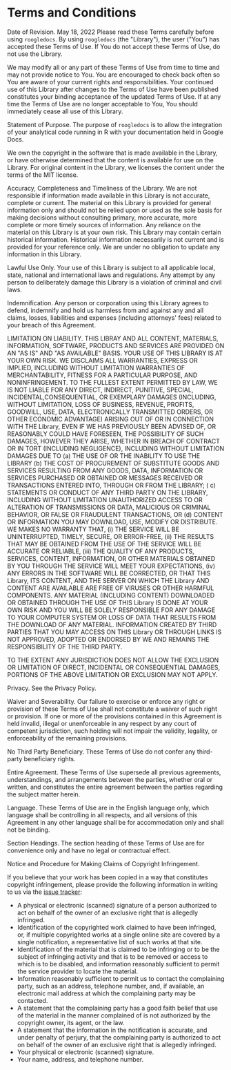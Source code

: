 # Terms and Conditions

Date of Revision. May 18, 2022
Please read these Terms carefully before using `roogledocs`. By using
`roogledocs` (the "Library"), the user ("You") has accepted these Terms of Use.
If You do not accept these Terms of Use, do not use the Library. 

We may modify all or any part of these Terms of Use from time to time and may
not provide notice to You. You are encouraged to check back often so You are
aware of your current rights and responsibilities. Your continued use of this
Library after changes to the Terms of Use have been published constitutes your
binding acceptance of the updated Terms of Use. If at any time the Terms of Use
are no longer acceptable to You, You should immediately cease all use of this
Library.

Statement of Purpose. The purpose of `roogledocs` is to allow the integration
of your analytical code running in R with your documentation held in Google Docs.

We own the copyright in the software that is made available in the Library, or
have otherwise determined that the content is available for use on the Library.
For original content in the Library, we licenses the content under the terms of
the MIT license.

Accuracy, Completeness and Timeliness of the Library. We are not responsible if
information made available in this Library is not accurate, complete or current.
The material on this Library is provided for general information only and should
not be relied upon or used as the sole basis for making decisions without
consulting primary, more accurate, more complete or more timely sources of
information. Any reliance on the material on this Library is at your own risk.
This Library may contain certain historical information. Historical information
necessarily is not current and is provided for your reference only. We are under
no obligation to update any information in this Library.

Lawful Use Only. Your use of this Library is subject to all applicable local,
state, national and international laws and regulations. Any attempt by any
person to deliberately damage this Library is a violation of criminal and civil
laws. 
 
Indemnification. Any person or corporation using this Library agrees to defend,
indemnify and hold us harmless from and against any and all claims, losses,
liabilities and expenses (including attorneys' fees) related to your breach of
this Agreement.
 
LIMITATION ON LIABILITY. THIS LIBRAY AND ALL CONTENT, MATERIALS, INFORMATION,
SOFTWARE, PRODUCTS AND SERVICES ARE PROVIDED ON AN "AS IS" AND "AS AVAILABLE"
BASIS. YOUR USE OF THIS LIBRARY IS AT YOUR OWN RISK. WE DISCLAIMS ALL
WARRANTIES, EXPRESS OR IMPLIED, INCLUDING WITHOUT LIMITATION WARRANTIES OF
MERCHANTABILITY, FITNESS FOR A PARTICULAR PURPOSE, AND NONINFRINGEMENT. TO THE
FULLEST EXTENT PERMITTED BY LAW, WE IS NOT LIABLE FOR ANY DIRECT, INDIRECT,
PUNITIVE, SPECIAL, INCIDENTAL,CONSEQUENTIAL, OR EXEMPLARY DAMAGES (INCLUDING,
WITHOUT LIMITATION, LOSS OF BUSINESS, REVENUE, PROFITS, GOODWILL, USE, DATA,
ELECTRONICALLY TRANSMITTED ORDERS, OR OTHER ECONOMIC ADVANTAGE) ARISING OUT OF
OR IN CONNECTION WITH THE Library, EVEN IF WE HAS PREVIOUSLY BEEN ADVISED OF, OR
REASONABLY COULD HAVE FORESEEN, THE POSSIBILITY OF SUCH DAMAGES, HOWEVER THEY
ARISE, WHETHER IN BREACH OF CONTRACT OR IN TORT (INCLUDING NEGLIGENCE),
INCLUDING WITHOUT LIMITATION DAMAGES DUE TO (a) THE USE OF OR THE INABILITY TO
USE THE LIBRARY (b) THE COST OF PROCUREMENT OF SUBSTITUTE GOODS AND SERVICES
RESULTING FROM ANY GOODS, DATA, INFORMATION OR SERVICES PURCHASED OR OBTAINED OR
MESSAGES RECEIVED OR TRANSACTIONS ENTERED INTO, THROUGH OR FROM THE LIBRARY; (
c) STATEMENTS OR CONDUCT OF ANY THIRD PARTY ON THE LIBRARY, INCLUDING WITHOUT
LIMITATION UNAUTHORIZED ACCESS TO OR ALTERATION OF TRANSMISSIONS OR DATA,
MALICIOUS OR CRIMINAL BEHAVIOR, OR FALSE OR FRAUDULENT TRANSACTIONS, OR (d)
CONTENT OR INFORMATION YOU MAY DOWNLOAD, USE, MODIFY OR DISTRIBUTE. WE MAKES NO
WARRANTY THAT, (i) THE SERVICE WILL BE UNINTERRUPTED, TIMELY, SECURE, OR
ERROR-FREE, (ii) THE RESULTS THAT MAY BE OBTAINED FROM THE USE OF THE SERVICE
WILL BE ACCURATE OR RELIABLE, (iii) THE QUALITY OF ANY PRODUCTS, SERVICES,
CONTENT, INFORMATION, OR OTHER MATERIALS OBTAINED BY YOU THROUGH THE SERVICE
WILL MEET YOUR EXPECTATIONS, (iv) ANY ERRORS IN THE SOFTWARE WILL BE CORRECTED,
OR THAT THIS Library, ITS CONTENT, AND THE SERVER ON WHICH THE Library AND
CONTENT ARE AVAILABLE ARE FREE OF VIRUSES OR OTHER HARMFUL COMPONENTS. ANY
MATERIAL (INCLUDING CONTENT) DOWNLOADED OR OBTAINED THROUGH THE USE OF THIS
Library IS DONE AT YOUR OWN RISK AND YOU WILL BE SOLELY RESPONSIBLE FOR ANY
DAMAGE TO YOUR COMPUTER SYSTEM OR LOSS OF DATA THAT RESULTS FROM THE DOWNLOAD OF
ANY MATERIAL. INFORMATION CREATED BY THIRD PARTIES THAT YOU MAY ACCESS ON THIS
Library OR THROUGH LINKS IS NOT APPROVED, ADOPTED OR ENDORSED BY WE AND REMAINS
THE RESPONSIBILITY OF THE THIRD PARTY.

TO THE EXTENT ANY JURISDICTION DOES NOT ALLOW THE EXCLUSION OR LIMITATION OF
DIRECT, INCIDENTAL OR CONSEQUENTIAL DAMAGES, PORTIONS OF THE ABOVE LIMITATION OR
EXCLUSION MAY NOT APPLY.
 
Privacy. See the Privacy Policy.
 
Waiver and Severability. Our failure to exercise or enforce any right or
provision of these Terms of Use shall not constitute a waiver of such right or
provision. If one or more of the provisions contained in this Agreement is held
invalid, illegal or unenforceable in any respect by any court of competent
jurisdiction, such holding will not impair the validity, legality, or
enforceability of the remaining provisions.
 
No Third Party Beneficiary. These Terms of Use do not confer any third-party
beneficiary rights.
 
Entire Agreement. These Terms of Use supersede all previous agreements,
understandings, and arrangements between the parties, whether oral or written,
and constitutes the entire agreement between the parties regarding the subject
matter herein.

Language. These Terms of Use are in the English language only, which language
shall be controlling in all respects, and all versions of this Agreement in any
other language shall be for accommodation only and shall not be binding.

Section Headings. The section heading of these Terms of Use are for convenience
only and have no legal or contractual effect.
 
Notice and Procedure for Making Claims of Copyright Infringement.

If you believe that your work has been copied in a way that constitutes
copyright infringement, please provide the following information in writing to
us via the [issue tracker](https://github.com/terminological/roogledocs/issues):

* A physical or electronic (scanned) signature of a person authorized to act on
behalf of the owner of an exclusive right that is allegedly infringed.
* Identification of the copyrighted work claimed to have been infringed, or, if
multiple copyrighted works at a single online site are covered by a single
notification, a representative list of such works at that site.
* Identification of the material that is claimed to be infringing or to be the
subject of infringing activity and that is to be removed or access to which is
to be disabled, and information reasonably sufficient to permit the service
provider to locate the material.
* Information reasonably sufficient to permit us to contact the complaining
party, such as an address, telephone number, and, if available, an electronic
mail address at which the complaining party may be contacted.
* A statement that the complaining party has a good faith belief that use of the
material in the manner complained of is not authorized by the copyright owner,
its agent, or the law.
* A statement that the information in the notification is accurate, and under
penalty of perjury, that the complaining party is authorized to act on behalf of
the owner of an exclusive right that is allegedly infringed.
* Your physical or electronic (scanned) signature.
* Your name, address, and telephone number.
